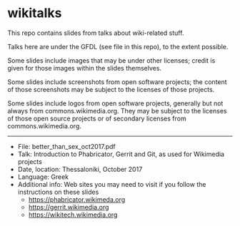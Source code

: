 # wikitalks
This repo contains slides from talks about wiki-related stuff.

Talks here are under the GFDL (see file in this repo), to the extent
possible.

Some slides include images that may be under other licenses; credit is
given for those images within the slides themselves.

Some slides include screenshots from open software projects; the content
of those screenshots may be subject to the licenses of those projects.

Some slides include logos from open software projects, generally but not
always from commons.wikimedia.org.  They may be subject to the licenses
of those open source projects or of secondary licenses from
commons.wikimedia.org.

-------

- File:
  better_than_sex_oct2017.pdf
- Talk:
  Introduction to Phabricator, Gerrit and Git, as used for Wikimedia projects
- Date, location:
  Thessaloniki, October 2017
- Language:
  Greek
- Additional info:
  Web sites you may need to visit if you follow the instructions on these slides
  - https://phabricator.wikimeda.org
  - https://gerrit.wikimedia.org
  - https://wikitech.wikimedia.org
